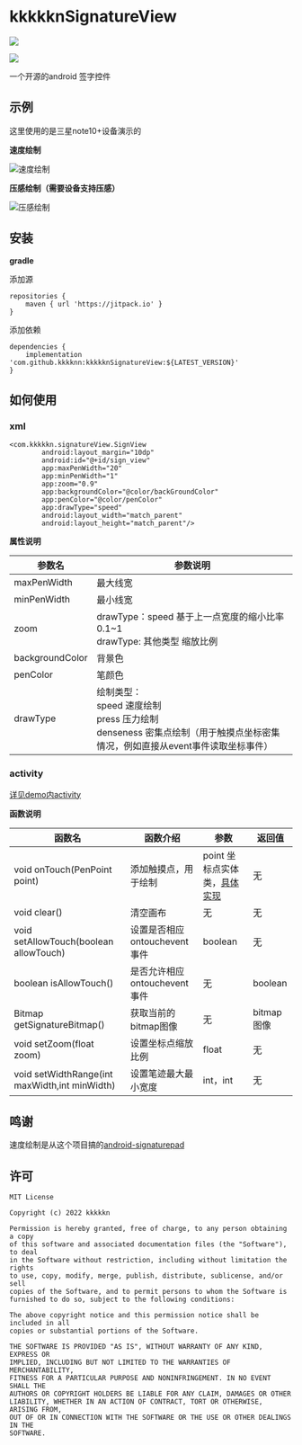 # kkkkknSignatureView

[![](https://jitpack.io/v/kkkknn/kkkkknSignatureView.svg)](https://jitpack.io/#kkkknn/kkkkknSignatureView)

<img src="https://visitor-badge.glitch.me/badge?page_id=kkkknn.kkkkknSignatureView/&right_color=blue" />

一个开源的android 签字控件

## 示例

这里使用的是三星note10+设备演示的

**速度绘制**

![速度绘制](https://github.com/kkkknn/kkkkknSignatureView/blob/master/images/speed.gif)

**压感绘制（需要设备支持压感）**

![压感绘制](https://github.com/kkkknn/kkkkknSignatureView/blob/master/images/press.gif)

## 安装

**gradle** 

添加源

~~~
repositories {
    maven { url 'https://jitpack.io' }
}
~~~

添加依赖

~~~
dependencies {
	implementation 'com.github.kkkknn:kkkkknSignatureView:${LATEST_VERSION}'
}
~~~



## 如何使用

### xml

~~~
<com.kkkkkn.signatureView.SignView
        android:layout_margin="10dp"
        android:id="@+id/sign_view"
        app:maxPenWidth="20"
        app:minPenWidth="1"
        app:zoom="0.9"
        app:backgroundColor="@color/backGroundColor"
        app:penColor="@color/penColor"
        app:drawType="speed"
        android:layout_width="match_parent"
        android:layout_height="match_parent"/>
~~~

**属性说明**

| 参数名          | 参数说明                                                     |
| --------------- | ------------------------------------------------------------ |
| maxPenWidth     | 最大线宽                                                     |
| minPenWidth     | 最小线宽                                                     |
| zoom            | drawType：speed 基于上一点宽度的缩小比率0.1~1<br />drawType:  其他类型 缩放比例 |
| backgroundColor | 背景色                                                       |
| penColor        | 笔颜色                                                       |
| drawType        | 绘制类型：<br />speed  速度绘制<br />press  压力绘制<br />denseness  密集点绘制（用于触摸点坐标密集情况，例如直接从event事件读取坐标事件） |

### activity

[详见demo内activity](https://github.com/kkkknn/kkkkknSignatureView/blob/master/app/src/main/java/com/kkkkkn/kdraw/MainActivity.java)

**函数说明**

| 函数名                                        | 函数介绍                     | 参数                                                         | 返回值     |
| --------------------------------------------- | ---------------------------- | ------------------------------------------------------------ | ---------- |
| void onTouch(PenPoint point)                  | 添加触摸点，用于绘制         | point 坐标点实体类，[具体实现](https://github.com/kkkknn/kkkkknSignatureView/blob/master/app/SignatureView/src/main/java/com/kkkkkn/signatureView/PenPoint.java) | 无         |
| void clear()                                  | 清空画布                     | 无                                                           | 无         |
| void setAllowTouch(boolean allowTouch)        | 设置是否相应ontouchevent事件 | boolean                                                      | 无         |
| boolean isAllowTouch()                        | 是否允许相应ontouchevent事件 | 无                                                           | boolean    |
| Bitmap getSignatureBitmap()                   | 获取当前的bitmap图像         | 无                                                           | bitmap图像 |
| void setZoom(float zoom)                      | 设置坐标点缩放比例           | float                                                        | 无         |
| void setWidthRange(int maxWidth,int minWidth) | 设置笔迹最大最小宽度         | int，int                                                     | 无         |

## 鸣谢

速度绘制是从这个项目搞的[android-signaturepad](https://github.com/gcacace/android-signaturepad)

## 许可

~~~
MIT License

Copyright (c) 2022 kkkkkn

Permission is hereby granted, free of charge, to any person obtaining a copy
of this software and associated documentation files (the "Software"), to deal
in the Software without restriction, including without limitation the rights
to use, copy, modify, merge, publish, distribute, sublicense, and/or sell
copies of the Software, and to permit persons to whom the Software is
furnished to do so, subject to the following conditions:

The above copyright notice and this permission notice shall be included in all
copies or substantial portions of the Software.

THE SOFTWARE IS PROVIDED "AS IS", WITHOUT WARRANTY OF ANY KIND, EXPRESS OR
IMPLIED, INCLUDING BUT NOT LIMITED TO THE WARRANTIES OF MERCHANTABILITY,
FITNESS FOR A PARTICULAR PURPOSE AND NONINFRINGEMENT. IN NO EVENT SHALL THE
AUTHORS OR COPYRIGHT HOLDERS BE LIABLE FOR ANY CLAIM, DAMAGES OR OTHER
LIABILITY, WHETHER IN AN ACTION OF CONTRACT, TORT OR OTHERWISE, ARISING FROM,
OUT OF OR IN CONNECTION WITH THE SOFTWARE OR THE USE OR OTHER DEALINGS IN THE
SOFTWARE.
~~~
